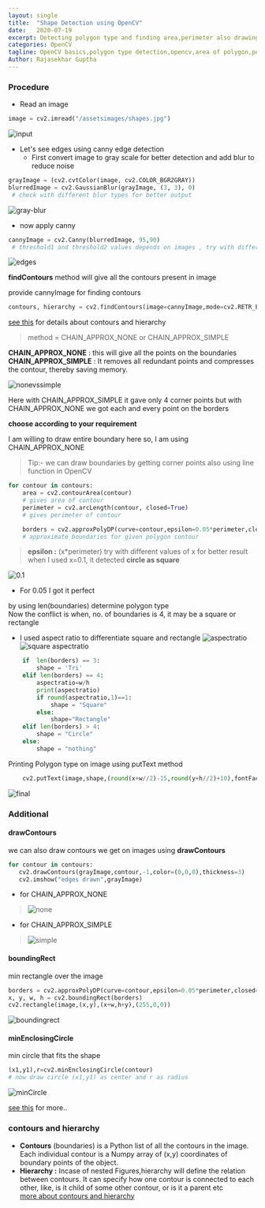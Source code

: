 ```yaml
---
layout: single
title:  "Shape Detection using OpenCV"
date:   2020-07-19
excerpt: Detecting polygon type and finding area,perimeter also drawing bounding rectangle,minimum Enclosing Circle.
categories: OpenCV
tagline: OpenCV basics,polygon type detection,opencv,area of polygon,perimeter of polygon,bounding rectangle in opencv,minEnclosingCircle,boundingRect,approxPolyDP,arclength,contourArea,canny,Edge Detection
Author: Rajasekhar Guptha
---
```

### Procedure
+ Read an image 
```python
image = cv2.imread("/assetsimages/shapes.jpg")
```
![input](/assets\images\shapeinput.PNG)

+ Let's see edges using canny edge detection  
    + First convert image to gray scale for better detection and add blur to reduce noise 

```python
grayImage = (cv2.cvtColor(image, cv2.COLOR_BGR2GRAY))
blurredImage = cv2.GaussianBlur(grayImage, (3, 3), 0) 
 # check with different blur types for better output
```
 ![gray-blur](/assets\images\grayb.PNG)  
   + now apply canny 
```python
cannyImage = cv2.Canny(blurredImage, 95,90)
 # threshold1 and threshold2 values depends on images , try with different values
```
![edges](/assets\images\edges.png)

**findContours** method will give all the contours present in image 

provide cannyImage for finding contours
```python
contours, hierarchy = cv2.findContours(image=cannyImage,mode=cv2.RETR_EXTERNAL,method=cv2.CHAIN_APPROX_NONE)
```
[see this](#contours-and-hierarchy) for details about contours and hierarchy
> method = CHAIN_APPROX_NONE or CHAIN_APPROX_SIMPLE

**CHAIN_APPROX_NONE** : this will give all the points on the boundaries
**CHAIN_APPROX_SIMPLE** : It removes all redundant points and compresses the contour, thereby saving memory.

![nonevssimple](/assets\images\nonevssimple.png)

Here with CHAIN_APPROX_SIMPLE it gave only 4 corner points but with CHAIN_APPROX_NONE we got each and every point on the borders

**choose according to your requirement**  

I am willing to draw entire boundary here so, I am using CHAIN_APPROX_NONE

>Tip:- we can draw boundaries by getting corner points also using line function in OpenCV

```python
for contour in contours:
    area = cv2.contourArea(contour)
    # gives area of contour
    perimeter = cv2.arcLength(contour, closed=True)
    # gives perimeter of contour

    borders = cv2.approxPolyDP(curve=contour,epsilon=0.05*perimeter,closed=True)
    # approximate boundaries for given polygon contour
```
> **epsilon :**
    (x*perimeter) try with different values of x for better result
when I used x=0.1, it detected **circle as square**

![0.1](/assets\images\0.1_LI.jpg)
+ For 0.05 I got it perfect 

by using len(boundaries) determine polygon type  
Now the conflict is when, no. of boundaries is 4, it may be a square or rectangle
+ I used aspect ratio to differentiate square and rectangle
![aspectratio](/assets\images\aspectRatio.PNG)
![square aspectratio](/assets\images\squareAspectRatio.png)


```python
    if  len(borders) == 3:
        shape = 'Tri'
    elif len(borders) == 4:
        aspectratio=w/h
        print(aspectratio)
        if round(aspectratio,1)==1:
            shape = "Square"
        else:
            shape="Rectangle"
    elif len(borders) > 4:
        shape = "Circle"
    else:
        shape = "nothing"
```
Printing Polygon type on image using putText method
```python
    cv2.putText(image,shape,(round(x+w//2)-15,round(y+h//2)+10),fontFace=cv2.FONT_HERSHEY_COMPLEX,fontScale=0.3,color=(0,0,0))
```
![final](/assets\images\final.PNG)

### Additional
#### drawContours 
 we can also draw contours we get on images using **drawContours** 
 ```python
 for contour in contours:
    cv2.drawContours(grayImage,contour,-1,color=(0,0,0),thickness=3)
    cv2.imshow("edges drawn",grayImage)
   ```
+ for CHAIN_APPROX_NONE
>![none](/assets\images\edgesnone.PNG)
+ for CHAIN_APPROX_SIMPLE 
>![simple](/assets\images\edgessimple.PNG)

#### boundingRect
min rectangle over the image
```python
borders = cv2.approxPolyDP(curve=contour,epsilon=0.05*perimeter,closed=True)
x, y, w, h = cv2.boundingRect(borders)
cv2.rectangle(image,(x,y),(x+w,h+y),(255,0,0))
```
![boundingrect](/assets\images\boundingrect.PNG)
#### minEnclosingCircle
min circle that fits the shape
```python
(x1,y1),r=cv2.minEnclosingCircle(contour)
# now draw circle (x1,y1) as center and r as radius

```
![minCircle](/assets\images\minEnclosingCircle.PNG)

[see this](https://docs.opencv.org/3.4/dd/d49/tutorial_py_contour_features.html) for more..
### contours and hierarchy

+ **Contours** (boundaries) is a Python list of all the contours in the image. Each individual contour is a Numpy array of (x,y) coordinates of boundary points of the object.
+ **Hierarchy :** Incase of nested Figures,hierarchy will define the relation between contours. It can specify how one contour is connected to each other, like, is it child of some other contour, or is it a parent etc   
[more about contours and hierarchy](https://docs.opencv.org/3.4/d9/d8b/tutorial_py_contours_hierarchy.html)